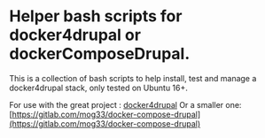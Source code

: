 # Helper bash scripts for docker4drupal or dockerComposeDrupal.

This is a collection of bash scripts to help install, test and manage a docker4drupal stack, only tested on Ubuntu 16+.

For use with the great project : [docker4drupal](https://github.com/wodby/docker4drupal)
Or a smaller one: [https://gitlab.com/mog33/docker-compose-drupal](https://gitlab.com/mog33/docker-compose-drupal)
